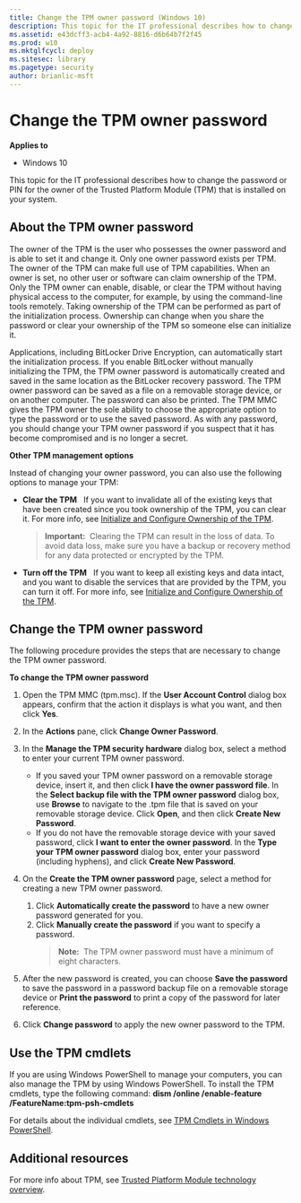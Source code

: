 ```yaml
---
title: Change the TPM owner password (Windows 10)
description: This topic for the IT professional describes how to change the password or PIN for the owner of the Trusted Platform Module (TPM) that is installed on your system.
ms.assetid: e43dcff3-acb4-4a92-8816-d6b64b7f2f45
ms.prod: w10
ms.mktglfcycl: deploy
ms.sitesec: library
ms.pagetype: security
author: brianlic-msft
---
```


# Change the TPM owner password

**Applies to**
-   Windows 10

This topic for the IT professional describes how to change the password or PIN for the owner of the Trusted Platform Module (TPM) that is installed on your system.

## About the TPM owner password
The owner of the TPM is the user who possesses the owner password and is able to set it and change it. Only one owner password exists per TPM. The owner of the TPM can make full use of TPM capabilities. When an owner is set, no other user or software can claim ownership of the TPM. Only the TPM owner can enable, disable, or clear the TPM without having physical access to the computer, for example, by using the command-line tools remotely. Taking ownership of the TPM can be performed as part of the initialization process. Ownership can change when you share the password or clear your ownership of the TPM so someone else can initialize it.

Applications, including BitLocker Drive Encryption, can automatically start the initialization process. If you enable BitLocker without manually initializing the TPM, the TPM owner password is automatically created and saved in the same location as the BitLocker recovery password.
The TPM owner password can be saved as a file on a removable storage device, or on another computer. The password can also be printed. The TPM MMC gives the TPM owner the sole ability to choose the appropriate option to type the password or to use the saved password.
As with any password, you should change your TPM owner password if you suspect that it has become compromised and is no longer a secret.

**Other TPM management options**

Instead of changing your owner password, you can also use the following options to manage your TPM:

-   **Clear the TPM**   If you want to invalidate all of the existing keys that have been created since you took ownership of the TPM, you can clear it. For more info, see [Initialize and Configure Ownership of the TPM](initialize-and-configure-ownership-of-the-tpm.md#bkmk-clear1).

    >**Important:**  Clearing the TPM can result in the loss of data. To avoid data loss, make sure you have a backup or recovery method for any data protected or encrypted by the TPM.
     
-   **Turn off the TPM**   If you want to keep all existing keys and data intact, and you want to disable the services that are provided by the TPM, you can turn it off. For more info, see [Initialize and Configure Ownership of the TPM](initialize-and-configure-ownership-of-the-tpm.md#bkmk-onoff).

## Change the TPM owner password

The following procedure provides the steps that are necessary to change the TPM owner password.

**To change the TPM owner password**

1.  Open the TPM MMC (tpm.msc). If the **User Account Control** dialog box appears, confirm that the action it displays is what you want, and then click **Yes**.
2.  In the **Actions** pane, click **Change Owner Password**.
3.  In the **Manage the TPM security hardware** dialog box, select a method to enter your current TPM owner password.

    -   If you saved your TPM owner password on a removable storage device, insert it, and then click **I have the owner password file**. In the **Select backup file with the TPM owner password** dialog box, use **Browse** to navigate to the .tpm file that is saved on your removable storage device. Click **Open**, and then click **Create New Password**.
    -   If you do not have the removable storage device with your saved password, click **I want to enter the owner password**. In the **Type your TPM owner password** dialog box, enter your password (including hyphens), and click **Create New Password**.
4.  On the **Create the TPM owner password** page, select a method for creating a new TPM owner password.

    1.  Click **Automatically create the password** to have a new owner password generated for you.
    2.  Click **Manually create the password** if you want to specify a password.
        >**Note:**  The TPM owner password must have a minimum of eight characters.
         
5.  After the new password is created, you can choose **Save the password** to save the password in a password backup file on a removable storage device or **Print the password** to print a copy of the password for later reference.

6.  Click **Change password** to apply the new owner password to the TPM.

## Use the TPM cmdlets

If you are using Windows PowerShell to manage your computers, you can also manage the TPM by using Windows PowerShell. To install the TPM cmdlets, type the following command:
**dism /online /enable-feature /FeatureName:tpm-psh-cmdlets**

For details about the individual cmdlets, see [TPM Cmdlets in Windows PowerShell](http://technet.microsoft.com/library/jj603116.aspx).

## Additional resources

For more info about TPM, see [Trusted Platform Module technology overview](trusted-platform-module-overview.md#bkmk-additionalresources).
